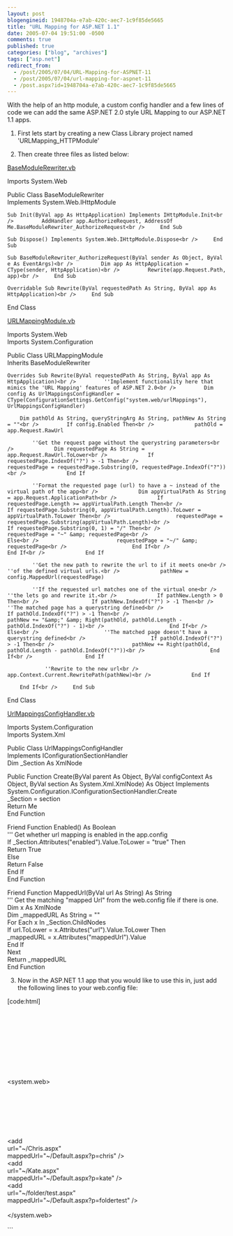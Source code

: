 ```yaml
---
layout: post
blogengineid: 1948704a-e7ab-420c-aec7-1c9f85de5665
title: "URL Mapping for ASP.NET 1.1"
date: 2005-07-04 19:51:00 -0500
comments: true
published: true
categories: ["blog", "archives"]
tags: ["asp.net"]
redirect_from: 
  - /post/2005/07/04/URL-Mapping-for-ASPNET-11
  - /post/2005/07/04/url-mapping-for-aspnet-11
  - /post.aspx?id=1948704a-e7ab-420c-aec7-1c9f85de5665
---
```

<!-- more -->

With the help of an http module, a custom config handler and a few lines of code we can add the same ASP.NET 2.0 style URL Mapping to our ASP.NET 1.1 apps.

1) First lets start by creating a new Class Library project named 'URLMapping_HTTPModule'

2) Then create three files as listed below:

<span style="text-decoration: underline;">BaseModuleRewriter.vb</span>

Imports System.Web

Public Class BaseModuleRewriter<br />     Implements System.Web.IHttpModule

    Sub Init(ByVal app As HttpApplication) Implements IHttpModule.Init<br />         AddHandler app.AuthorizeRequest, AddressOf Me.BaseModuleRewriter_AuthorizeRequest<br />     End Sub

    Sub Dispose() Implements System.Web.IHttpModule.Dispose<br />     End Sub

    Sub BaseModuleRewriter_AuthorizeRequest(ByVal sender As Object, ByVal e As EventArgs)<br />         Dim app As HttpApplication = CType(sender, HttpApplication)<br />         Rewrite(app.Request.Path, app)<br />     End Sub

    Overridable Sub Rewrite(ByVal requestedPath As String, ByVal app As HttpApplication)<br />     End Sub

End Class

<span style="text-decoration: underline;">URLMappingModule.vb</span>

Imports System.Web<br /> Imports System.Configuration

Public Class URLMappingModule<br />     Inherits BaseModuleRewriter

    Overrides Sub Rewrite(ByVal requestedPath As String, ByVal app As HttpApplication)<br />         ''Implement functionality here that mimics the 'URL Mapping' features of ASP.NET 2.0<br />         Dim config As UrlMappingsConfigHandler = CType(ConfigurationSettings.GetConfig("system.web/urlMappings"), UrlMappingsConfigHandler)

        Dim pathOld As String, queryStringArg As String, pathNew As String = ""<br />         If config.Enabled Then<br />             pathOld = app.Request.RawUrl

            ''Get the request page without the querystring parameters<br />             Dim requestedPage As String = app.Request.RawUrl.ToLower<br />             If requestedPage.IndexOf("?") > -1 Then<br />                 requestedPage = requestedPage.Substring(0, requestedPage.IndexOf("?"))<br />             End If

            ''Format the requested page (url) to have a ~ instead of the virtual path of the app<br />             Dim appVirtualPath As String = app.Request.ApplicationPath<br />             If requestedPage.Length >= appVirtualPath.Length Then<br />                 If requestedPage.Substring(0, appVirtualPath.Length).ToLower = appVirtualPath.ToLower Then<br />                     requestedPage = requestedPage.Substring(appVirtualPath.Length)<br />                     If requestedPage.Substring(0, 1) = "/" Then<br />                         requestedPage = "~" &amp; requestedPage<br />                     Else<br />                         requestedPage = "~/" &amp; requestedPage<br />                     End If<br />                 End If<br />             End If

            ''Get the new path to rewrite the url to if it meets one<br />             ''of the defined virtual urls.<br />             pathNew = config.MappedUrl(requestedPage)

            ''If the requested url matches one of the virtual one<br />             ''the lets go and rewrite it.<br />             If pathNew.Length > 0 Then<br />                 If pathNew.IndexOf("?") > -1 Then<br />                     ''The matched page has a querystring defined<br />                     If pathOld.IndexOf("?") > -1 Then<br />                         pathNew += "&amp;" &amp; Right(pathOld, pathOld.Length - pathOld.IndexOf("?") - 1)<br />                     End If<br />                 Else<br />                     ''The matched page doesn't have a querystring defined<br />                     If pathOld.IndexOf("?") > -1 Then<br />                         pathNew += Right(pathOld, pathOld.Length - pathOld.IndexOf("?"))<br />                     End If<br />                 End If

                ''Rewrite to the new url<br />                 app.Context.Current.RewritePath(pathNew)<br />             End If

        End If<br />     End Sub

End Class

<span style="text-decoration: underline;">UrlMappingsConfigHandler.vb</span>

Imports System.Configuration<br /> Imports System.Xml

Public Class UrlMappingsConfigHandler<br /> Implements IConfigurationSectionHandler<br /> Dim _Section As XmlNode

Public Function Create(ByVal parent As Object, ByVal configContext As Object, ByVal section As System.Xml.XmlNode) As Object Implements System.Configuration.IConfigurationSectionHandler.Create<br />     _Section = section<br />     Return Me<br /> End Function

Friend Function Enabled() As Boolean<br />     ''' Get whether url mapping is enabled in the app.config<br />     If _Section.Attributes("enabled").Value.ToLower = "true" Then<br />         Return True<br />     Else<br />         Return False<br />     End If<br /> End Function

Friend Function MappedUrl(ByVal url As String) As String<br />     ''' Get the matching "mapped Url" from the web.config file if there is one.<br />     Dim x As XmlNode<br />     Dim _mappedURL As String = ""<br />     For Each x In _Section.ChildNodes<br />         If url.ToLower = x.Attributes("url").Value.ToLower Then<br />             _mappedURL = x.Attributes("mappedUrl").Value<br />         End If<br />     Next<br />     Return _mappedURL<br /> End Function

3) Now in the ASP.NET 1.1 app that you would like to use this in, just add the following lines to your web.config file:

[code:html]<br /> <?xml version="1.0" encoding="utf-8" ?><br /> <configuration><br />  <!-- Declare the custom 'urlMappings' section and handler --><br />  <configSections><br />         <sectionGroup name="system.web"><br />             <section name="urlMappings" type="URLMapping_HTTPModule.UrlMappingsConfigHandler,URLMapping_HTTPModule"/><br />         </sectionGroup><br />     </configSections><br />     <br />  <system.web><br />   <!-- Tell ASP.NET to use the URL Mapping HTTP Module --><br />   <httpModules><br />    <add type="URLMapping_HTTPModule.URLMappingModule, URLMapping_HTTPModule" name="URLMappingModule" /><br />   </httpModules><br />   <br />   <!-- This is the custom 'urlMappings' section --><br />   <urlMappings enabled="true"><br />    <add<br />     url="~/Chris.aspx"<br />     mappedUrl="~/Default.aspx?p=chris" /><br />    <add<br />     url="~/Kate.aspx"<br />     mappedUrl="~/Default.aspx?p=kate" /><br />    <add<br />     url="~/folder/test.aspx"<br />     mappedUrl="~/Default.aspx?p=foldertest" /><br />   </urlMappings><br />  </system.web><br /> </configuration><br /> ```
